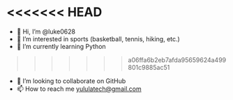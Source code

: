 <<<<<<< HEAD
=======
- 👋 Hi, I’m @luke0628
- 👀 I’m interested in sports (basketball, tennis, hiking, etc.)
- 🌱 I’m currently learning Python
>>>>>>> a06ffa6b2eb7afda95659624a499801c9885ac51
- 💞️ I’m looking to collaborate on GitHub
- 📫 How to reach me yululatech@gmail.com

<!---
luke0628/luke0628 is a ✨ special ✨ repository because its `README.md` (this file) appears on your GitHub profile.
You can click the Preview link to take a look at your changes.
--->
